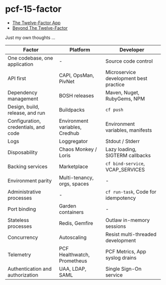 # pcf-15-factor

- [The Twelve-Factor App](https://12factor.net/)
- [Beyond The Twelve-Factor](https://www.oreilly.com/library/view/beyond-the-twelve-factor/9781492042631/)

Just my own thoughts ...

| Factor                               | Platform                       | Developer                              |
|--------------------------------------|--------------------------------|----------------------------------------|
| One codebase, one application        | -                              | Source code control                    |
| API first                            | CAPI, OpsMan, PivNet           | Microservice development best practice |
| Dependency management                | BOSH releases                  | Maven, Nuget, RubyGems, NPM            | 
| Design, build, release, and run      | Buildpacks                     | `cf push`                              |
| Configuration, credentials, and code | Environment variables, Credhub | Environment variables, manifests       |
| Logs                                 | Loggregator                    | Stdout / Stderr                        |
| Disposability                        | Chaos Monkey / Loris           | Lazy loading, SIGTERM callbacks        |
| Backing services                     | Marketplace                    | `cf bind-service`, VCAP_SERVICES       |
| Environment parity                   | Multi-tenancy, orgs, spaces    | -                                      |
| Administrative processes             | -                              | `cf run-task`, Code for idempotency    |
| Port binding                         | Garden containers              | -                                      |
| Stateless processes                  | Redis, Gemfire                 | Outlaw in-memory sessions              |
| Concurrency                          | Autoscaling                    | Resist multi-threaded development      |
| Telemetry                            | PCF Healthwatch, Prometheus    | PCF Metrics, App syslog drains         |
| Authentication and authorization     | UAA, LDAP, SAML                | Single Sign-On service                 |
